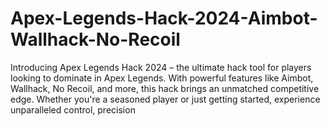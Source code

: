 # Apex-Legends-Hack-2024-Aimbot-Wallhack-No-Recoil
Introducing Apex Legends Hack 2024 – the ultimate hack tool for players looking to dominate in Apex Legends. With powerful features like Aimbot, Wallhack, No Recoil, and more, this hack brings an unmatched competitive edge. Whether you're a seasoned player or just getting started, experience unparalleled control, precision 
